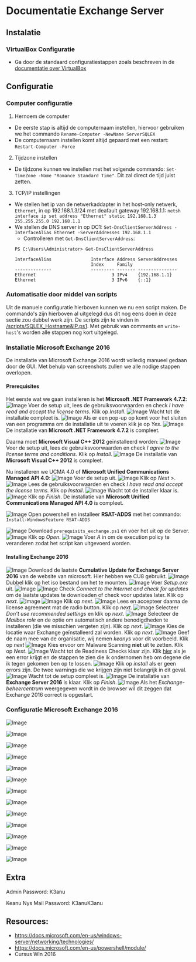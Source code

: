 # Documentatie Exchange Server

## Instalatie

### VirtualBox Configuratie
- Ga door de standaard configuratiestappen zoals beschreven in de [documentatie over VirtualBox](https://github.com/KeanuNys/Windows-Server/blob/master/Documentatie/Virtualbox%20%26%20Windows%20Installatie.md)

## Configuratie

### Computer configuratie

1) Hernoem de computer
  * De eerste stap is altijd de computernaam instellen, hiervoor gebruiken we het commando `Rename-Computer -NewName ServerSQLEX`
  * De computernaam instellen komt altijd gepaard met een restart: `Restart-Computer -Force`
  
2) Tijdzone instellen
  * De tijdzone kunnen we instellen met het volgende commando: `Set-TimeZone -Name "Romance Standard Time"`. Dit zal direct de tijd juist zetten.
  
3) TCP/IP instellingen
  * We stellen het ip van de netwerkaddapter in het host-only netwerk, `Ethernet`, in op 192.168.1.3/24 met deafault gateway 192.168.1.1: 
    `netsh interface ip set address "Ethernet" static 192.168.1.3 255.255.255.0 192.168.1.1`
  * We stellen de DNS server in op DC1:
    `Set-DnsClientServerAddress -InterfaceAlias Ethernet -ServerAddresses 192.168.1.1`
      * Controlleren met `Get-DnsClientServerAddress`:
      ```
      PS C:\Users\Administrator> Get-DnsClientServerAddress

      InterfaceAlias               Interface Address ServerAddresses
                                   Index     Family
      --------------               --------- ------- ---------------
      Ethernet                             3 IPv4    {192.168.1.1}
      Ethernet                             3 IPv6    {::1}
      ```

### Automatisatie door middel van scripts
Uit de manuele configuratie hierboven kunnen we nu een script maken. De commando's zijn hierboven al uitgelegd dus dit nog eens doen in deze sectie zou dubbel werk zijn. 
De scripts zijn te vinden in [/scripts/SQLEX_Hostname&IP.ps1](https://github.com/KeanuNys/Windows-Server/blob/master/scripts/SQLEX_Hostname%26IP.ps1). Met gebruik van comments en `write-host`'s worden alle stappen nog kort uitgelegd.

### Installatie Microsoft Exchange 2016

De installatie van Microsoft Exchange 2016 wordt volledig manueel gedaan door de GUI. Met behulp van screenshots zullen we alle nodige stappen overlopen.

#### Prerequisites

Het eerste wat we gaan installeren is het **Microsoft .NET Framework 4.7.2**:
![Image](https://github.com/KeanuNys/Windows-Server/blob/master/Screenshots/Exchange/Screenshot%20(4).png)
Voer de setup uit, lees de gebruiksvoorwaarden en check *I have read and accept the license terms.* Klik op *Install*.
![Image](https://github.com/KeanuNys/Windows-Server/blob/master/Screenshots/Exchange/Screenshot%20(5).png)
Wacht tot de installatie compleet is.
![Image](https://github.com/KeanuNys/Windows-Server/blob/master/Screenshots/Exchange/Screenshot%20(6).png)
Als er een pop-up op komt voor het sluiten van een programma om de installatie uit te voeren klik je op *Yes*.
![Image](https://github.com/KeanuNys/Windows-Server/blob/master/Screenshots/Exchange/Screenshot%20(7).png)
De installatie van **Microsoft .NET Framework 4.7.2** is compleet.

Daarna moet **Microsoft Visual C++ 2012** geïnstalleerd worden:
![Image](https://github.com/KeanuNys/Windows-Server/blob/master/Screenshots/Exchange/Screenshot%20(8).png)
Voer de setup uit, lees de gebruiksvoorwaarden en check *I agree to the license terms and conditions.* Klik op *Install*.
![Image](https://github.com/KeanuNys/Windows-Server/blob/master/Screenshots/Exchange/Screenshot%20(9).png)
De installatie van **Microsoft Visual C++ 2012** is compleet.

Nu installeren we UCMA 4.0 of **Microsoft Unified Communications Managed API 4.0**:
![Image](https://github.com/KeanuNys/Windows-Server/blob/master/Screenshots/Exchange/Screenshot%20(10).png)
Voer de setup uit. 
![Image](https://github.com/KeanuNys/Windows-Server/blob/master/Screenshots/Exchange/Screenshot%20(11).png)
Klik op *Next >*.
![Image](https://github.com/KeanuNys/Windows-Server/blob/master/Screenshots/Exchange/Screenshot%20(12).png)
Lees de gebruiksvoorwaarden en check *I have read and accept the license terms.* Klik op *Install*.
![Image](https://github.com/KeanuNys/Windows-Server/blob/master/Screenshots/Exchange/Screenshot%20(13).png)
Wacht tot de installer klaar is. 
![Image](https://github.com/KeanuNys/Windows-Server/blob/master/Screenshots/Exchange/Screenshot%20(14).png)
Klik op *Finish*. De installatie van **Microsoft Unified Communications Managed API 4.0** is compleet.


![Image](https://github.com/KeanuNys/Windows-Server/blob/master/Screenshots/Exchange/Screenshot%20(20).png)
Open powershell en installeer **RSAT-ADDS** met het commando: `Install-WindowsFeature RSAT-ADDS` 


![Image](https://github.com/KeanuNys/Windows-Server/blob/master/Screenshots/Exchange/Screenshot%20(21).png)
Download `prerequisits_exchange.ps1` en voer het uit op de Server.
![Image](https://github.com/KeanuNys/Windows-Server/blob/master/Screenshots/Exchange/Screenshot%20(22).png)
Klik op *Open*.
![Image](https://github.com/KeanuNys/Windows-Server/blob/master/Screenshots/Exchange/Screenshot%20(23).png)
Voer *A* in om de execution policy te veranderen zodat het script kan uitgevoerd worden.

#### Installing Exchange 2016

![Image](https://github.com/KeanuNys/Windows-Server/blob/master/Screenshots/Exchange/Screenshot%20(59).png)
Download de laatste **Cumulative Update for Exchange Server 2016** van de website van microsoft. Hier hebben we CU8 gebruikt.
![Image](https://github.com/KeanuNys/Windows-Server/blob/master/Screenshots/Exchange/Screenshot%20(60).png)
Dubbel klik op het iso bestand om het te mounten. 
![Image](https://github.com/KeanuNys/Windows-Server/blob/master/Screenshots/Exchange/Screenshot%20(61).png)
Voer *Setup.exe* uit.
![Image](https://github.com/KeanuNys/Windows-Server/blob/master/Screenshots/Exchange/Screenshot%20(63).png)
![Image](https://github.com/KeanuNys/Windows-Server/blob/master/Screenshots/Exchange/Screenshot%20(64).png)
Check *Connect to the Internet and check for updates* om de laatste updates te downloaden of check voor updates later. Klik op *next*.
![Image](https://github.com/KeanuNys/Windows-Server/blob/master/Screenshots/Exchange/Screenshot%20(65).png)
![Image](https://github.com/KeanuNys/Windows-Server/blob/master/Screenshots/Exchange/Screenshot%20(66).png)
Klik op *next*.
![Image](https://github.com/KeanuNys/Windows-Server/blob/master/Screenshots/Exchange/Screenshot%20(67).png)
Lees en accepteer daarna de license agreement mat de radio button. Klik op *next*. 
![Image](https://github.com/KeanuNys/Windows-Server/blob/master/Screenshots/Exchange/Screenshot%20(68).png)
Selecteer *Don't use recommended settings* en klik op *next*.
![Image](https://github.com/KeanuNys/Windows-Server/blob/master/Screenshots/Exchange/Screenshot%20(69).png)
Selecteer de *Mailbox role* en de optie om automatisch andere benodigdheden te installeren (die we misschien vergeten zijn). Klik op *next*.
![Image](https://github.com/KeanuNys/Windows-Server/blob/master/Screenshots/Exchange/Screenshot%20(70).png)
Kies de locatie waar Exchange geïnstalleerd zal worden. Klik op *next*.
![Image](https://github.com/KeanuNys/Windows-Server/blob/master/Screenshots/Exchange/Screenshot%20(71).png)
Geef de naam mee van de organisatie, wij nemen *keanys* voor dit voorbeeld. Klik op *next*
![Image](https://github.com/KeanuNys/Windows-Server/blob/master/Screenshots/Exchange/Screenshot%20(72).png)
Kies ervoor om Malware Scanning **niet** uit te zetten. Klik op *Next*.
![Image](https://github.com/KeanuNys/Windows-Server/blob/master/Screenshots/Exchange/Screenshot%20(73).png)
Wacht tot de Readiness Checks klaar zijn. Klik [hier](https://github.com/KeanuNys/Windows-Server/blob/master/Documentatie/Exchange%20Troubleshooting.md) als je een error krijgt en de stappen te zien die ik ondernomen heb om degene die ik tegen gekomen ben op te lossen.
![Image](https://github.com/KeanuNys/Windows-Server/blob/master/Screenshots/Exchange/Screenshot%20(89).png)
Klik op *install* als er geen errors zijn. De twee warnings die we krijgen zijn niet belangrijk in dit geval. 
![Image](https://github.com/KeanuNys/Windows-Server/blob/master/Screenshots/Exchange/Screenshot%20(92).png)
Wacht tot de setup compleet is.
![Image](https://github.com/KeanuNys/Windows-Server/blob/master/Screenshots/Exchange/Screenshot%20(93).png)
De installatie van **Exchange Server 2016** is klaar. Klik op *Finish*.
![Image](https://github.com/KeanuNys/Windows-Server/blob/master/Screenshots/Exchange/Screenshot%20(95).png)
Als het *Exchange-beheercentrum* weergegeven wordt in de browser wil dit zeggen dat Exchange 2016 correct is opgestart.

### Configuratie Microsoft Exchange 2016

![Image](https://github.com/KeanuNys/Windows-Server/blob/master/Screenshots/Exchange/Screenshot%20(97).png)

![Image](https://github.com/KeanuNys/Windows-Server/blob/master/Screenshots/Exchange/Screenshot%20(98).png)

![Image](https://github.com/KeanuNys/Windows-Server/blob/master/Screenshots/Exchange/Screenshot%20(99).png)

![Image](https://github.com/KeanuNys/Windows-Server/blob/master/Screenshots/Exchange/Screenshot%20(90).png)

![Image](https://github.com/KeanuNys/Windows-Server/blob/master/Screenshots/Exchange/Screenshot%20(91).png)

![Image](https://github.com/KeanuNys/Windows-Server/blob/master/Screenshots/Exchange/Screenshot%20(92).png)

![Image](https://github.com/KeanuNys/Windows-Server/blob/master/Screenshots/Exchange/Screenshot%20(93).png)

![Image](https://github.com/KeanuNys/Windows-Server/blob/master/Screenshots/Exchange/Screenshot%20(94).png)

![Image](https://github.com/KeanuNys/Windows-Server/blob/master/Screenshots/Exchange/Screenshot%20(95).png)

![Image](https://github.com/KeanuNys/Windows-Server/blob/master/Screenshots/Exchange/Screenshot%20(96).png)

![Image](https://github.com/KeanuNys/Windows-Server/blob/master/Screenshots/Exchange/Screenshot%20(97).png)

![Image](https://github.com/KeanuNys/Windows-Server/blob/master/Screenshots/Exchange/Screenshot%20(98).png)

![Image](https://github.com/KeanuNys/Windows-Server/blob/master/Screenshots/Exchange/Screenshot%20(99).png)


## Extra
Admin Password: K3anu

Keanu Nys Mail Password: K3anuK3anu

## Resources:

- https://docs.microsoft.com/en-us/windows-server/networking/technologies/
- https://docs.microsoft.com/en-us/powershell/module/
- Cursus Win 2016
